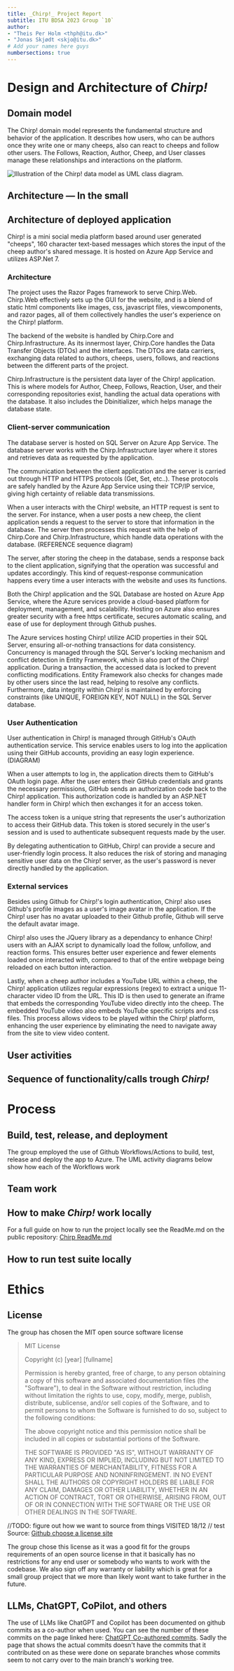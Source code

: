 ```yaml
---
title: _Chirp!_ Project Report
subtitle: ITU BDSA 2023 Group `10`
author:
- "Theis Per Holm <thph@itu.dk>"
- "Jonas Skjødt <skjo@itu.dk>"
# Add your names here guys
numbersections: true
---
```


# Design and Architecture of _Chirp!_

## Domain model

The Chirp! domain model represents the fundamental structure and behavior of the application. It describes how users, who can be authors once they write one or many cheeps, also can react to cheeps and follow other users. The Follows, Reaction, Author, Cheep, and User classes manage these relationships and interactions on the platform.

![Illustration of the _Chirp!_ data model as UML class diagram.](domain_model_UML.png)

## Architecture — In the small

## Architecture of deployed application

Chirp! is a mini social media platform based around user generated "cheeps", 160 character text-based messages which stores the input of the cheep author's shared message. It is hosted on Azure App Service and utilizes ASP.Net 7.

### Architecture
The project uses the Razor Pages framework to serve Chirp.Web. Chirp.Web effectively sets up the GUI for the website, and is a blend of static html components like images, css, javascript files, viewcomponents, and razor pages, all of them collectively handles the user's experience on the Chirp! platform.

The backend of the website is handled by Chirp.Core and Chirp.Infrastructure. As its innermost layer, Chirp.Core handles the Data Transfer Objects (DTOs) and the interfaces. The DTOs are data carriers, exchanging data related to authors, cheeps, users, follows, and reactions between the different parts of the project.

Chirp.Infrastructure is the persistent data layer of the Chirp! application. This is where models for Author, Cheep, Follows, Reaction, User, and their corresponding repositories exist, handling the actual data operations with the database. It also includes the Dbinitializer, which helps manage the database state.

### Client-server communication
The database server is hosted on SQL Server on Azure App Service. The database server works with the Chirp.Infrastructure layer where it stores and retrieves data as requested by the application.

The communication between the client application and the server is carried out through HTTP and HTTPS protocols (Get, Set, etc..). These protocols are safely handled by the Azure App Service using their TCP/IP service, giving high certainty of reliable data transmissions.

When a user interacts with the Chirp! website, an HTTP request is sent to the server. For instance, when a user posts a new cheep, the client application sends a request to the server to store that information in the database. The server then processes this request with the help of Chirp.Core and Chirp.Infrastructure, which handle data operations with the database. (REFERENCE sequence diagram)

The server, after storing the cheep in the database, sends a response back to the client application, signifying that the operation was successful and updates accordingly. This kind of request-response communication happens every time a user interacts with the website and uses its functions.

Both the Chirp! application and the SQL Database are hosted on Azure App Service, where the Azure services provide a cloud-based platform for deployment, management, and scalability. Hosting on Azure also ensures greater security with a free https certificate, secures automatic scaling, and ease of use for deployment through Github pushes.

The Azure services hosting Chirp! utilize ACID properties in their SQL Server, ensuring all-or-nothing transactions for data consistency. Concurrency is managed through the SQL Server's locking mechanism and conflict detection in Entity Framework, which is also part of the Chirp! application. During a transaction, the accessed data is locked to prevent conflicting modifications. Entity Framework also checks for changes made by other users since the last read, helping to resolve any conflicts. Furthermore, data integrity within Chirp! is maintained by enforcing constraints (like UNIQUE, FOREIGN KEY, NOT NULL) in the SQL Server database.

### User Authentication
User authentication in Chirp! is managed through GitHub's OAuth authentication service. This service enables users to log into the application using their GitHub accounts, providing an easy login experience. (DIAGRAM)

When a user attempts to log in, the application directs them to GitHub's OAuth login page. After the user enters their GitHub credentials and grants the necessary permissions, GitHub sends an authorization code back to the Chirp! application. This authorization code is handled by an ASP.NET handler form in Chirp! which then exchanges it for an access token.

The access token is a unique string that represents the user's authorization to access their GitHub data. This token is stored securely in the user's session and is used to authenticate subsequent requests made by the user.

By delegating authentication to GitHub, Chirp! can provide a secure and user-friendly login process. It also reduces the risk of storing and managing sensitive user data on the Chirp! server, as the user's password is never directly handled by the application.

### External services
Besides using Github for Chirp!'s login authentication, Chirp! also uses Github's profile images as a user's image avatar in the application. If the Chirp! user has no avatar uploaded to their Github profile, Github will serve the default avatar image.

Chirp! also uses the JQuery library as a dependancy to enhance Chirp! users with an AJAX script to dynamically load the follow, unfollow, and reaction forms. This ensures better user experience and fewer elements loaded once interacted with, compared to that of the entire webpage being reloaded on each button interaction.

Lastly, when a cheep author includes a YouTube URL within a cheep, the Chirp! application utilizes regular expressions (regex) to extract a unique 11-character video ID from the URL. This ID is then used to generate an iframe that embeds the corresponding YouTube video directly into the cheep. The embedded YouTube video also embeds YouTube specific scripts and css files. This process allows videos to be played within the Chirp! platform, enhancing the user experience by eliminating the need to navigate away from the site to view video content.

## User activities

## Sequence of functionality/calls trough _Chirp!_

# Process

## Build, test, release, and deployment  
The group employed the use of Github Workflows/Actions to build, test, release and deploy the app to Azure. The UML activity diagrams below show how each of the Workflows work 


## Team work

## How to make _Chirp!_ work locally
For a full guide on how to run the project locally see the ReadMe.md on the public repository: [Chirp ReadMe.md](https://github.com/ITU-BDSA23-GROUP10/Chirp/blob/main/README.md)  

<!--![Diagram Image Link](./report_diagrams/UML_activity_diagrams/build_test_UML.puml)-->


## How to run test suite locally


# Ethics

## License  
The group has chosen the MIT open source software license 


>MIT License
>
>Copyright (c) [year] [fullname]
>
>Permission is hereby granted, free of charge, to any person obtaining a copy
>of this software and associated documentation files (the "Software"), to deal
>in the Software without restriction, including without limitation the rights
>to use, copy, modify, merge, publish, distribute, sublicense, and/or sell
>copies of the Software, and to permit persons to whom the Software is
>furnished to do so, subject to the following conditions:
>
>The above copyright notice and this permission notice shall be included in all
>copies or substantial portions of the Software.
>
>THE SOFTWARE IS PROVIDED "AS IS", WITHOUT WARRANTY OF ANY KIND, EXPRESS OR
>IMPLIED, INCLUDING BUT NOT LIMITED TO THE WARRANTIES OF MERCHANTABILITY,
>FITNESS FOR A PARTICULAR PURPOSE AND NONINFRINGEMENT. IN NO EVENT SHALL THE
>AUTHORS OR COPYRIGHT HOLDERS BE LIABLE FOR ANY CLAIM, DAMAGES OR OTHER
>LIABILITY, WHETHER IN AN ACTION OF CONTRACT, TORT OR OTHERWISE, ARISING FROM,
>OUT OF OR IN CONNECTION WITH THE SOFTWARE OR THE USE OR OTHER DEALINGS IN THE
>SOFTWARE.  

//TODO: figure out how we want to source from things VISITED 18/12
// test
Source: [Github choose a license site](https://choosealicense.com/licenses/mit/)

The group chose this license as it was a good fit for the groups requirements of an open source license in that it basically has no restrictions for any end user or somebody who wants to work with the codebase. We also sign off any warranty or liability which is great for a small group project that we more than likely wont want to take further in the future.

## LLMs, ChatGPT, CoPilot, and others
The use of LLMs like ChatGPT and Copilot has been documented on github commits as a co-author when used. You can see the number of these commits on the page linked here: [ChatGPT Co-authored commits](https://github.com/ITU-BDSA23-GROUP10/Chirp/graphs/contributors). Sadly the page that shows the actual commits doesn't have the commits that it contributed on as these were done on separate branches whose commits seem to not carry over to the main branch's working tree. 